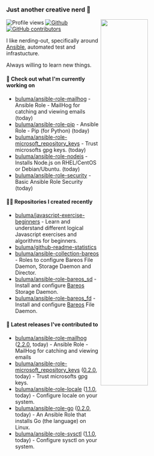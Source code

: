 ### Just another creative nerd 👋


![Profile views](https://gpvc.arturio.dev/buluma) <a href="https://gitstats.me/buluma">
  <img align="right" src="https://github-readme-stats.vercel.app/api?username=buluma&theme=gotham&show_icons=true" width="50%"/>
</a>
[![Github](https://img.shields.io/badge/-buluma-black?style=flat&labelColor=black&logo=github&logoColor=white&include_all_commits=true&count_private=true)](https://gitstats.me/buluma)
[![GitHub contributors](https://img.shields.io/github/contributors/buluma/badges.svg)](https://GitHub.com/buluma/badges/graphs/contributors/)

I like nerding-out, specifically around [Ansible](https://github.com/ansible/ansible), automated test and infrastucture.

Always willing to learn new things.

#### 👷 Check out what I'm currently working on

- [buluma/ansible-role-mailhog](https://github.com/buluma/ansible-role-mailhog) - Ansible Role - MailHog for catching and viewing emails (today)
- [buluma/ansible-role-pip](https://github.com/buluma/ansible-role-pip) - Ansible Role - Pip (for Python) (today)
- [buluma/ansible-role-microsoft_repository_keys](https://github.com/buluma/ansible-role-microsoft_repository_keys) - Trust microsofts gpg keys. (today)
- [buluma/ansible-role-nodejs](https://github.com/buluma/ansible-role-nodejs) - Installs Node.js on RHEL/CentOS or Debian/Ubuntu. (today)
- [buluma/ansible-role-security](https://github.com/buluma/ansible-role-security) - Basic Ansible Role Security (today)

#### 👨‍💻 Repositories I created recently

- [buluma/javascript-exercise-beginners](https://github.com/buluma/javascript-exercise-beginners) - Learn and understand different logical Javascript exercises and algorithms for beginners.
- [buluma/github-readme-statistics](https://github.com/buluma/github-readme-statistics)
- [buluma/ansible-collection-bareos](https://github.com/buluma/ansible-collection-bareos) - Roles to configure Bareos File Daemon, Storage Daemon and Director.
- [buluma/ansible-role-bareos_sd](https://github.com/buluma/ansible-role-bareos_sd) - Install and configure [Bareos](https://www.bareos.com/) Storage Daemon.
- [buluma/ansible-role-bareos_fd](https://github.com/buluma/ansible-role-bareos_fd) - Install and configure [Bareos](https://www.bareos.com/) File Daemon.

#### 🚀 Latest releases I've contributed to

- [buluma/ansible-role-mailhog](https://github.com/buluma/ansible-role-mailhog) ([2.2.0](https://github.com/buluma/ansible-role-mailhog/releases/tag/2.2.0), today) - Ansible Role - MailHog for catching and viewing emails
- [buluma/ansible-role-microsoft_repository_keys](https://github.com/buluma/ansible-role-microsoft_repository_keys) ([0.2.0](https://github.com/buluma/ansible-role-microsoft_repository_keys/releases/tag/0.2.0), today) - Trust microsofts gpg keys.
- [buluma/ansible-role-locale](https://github.com/buluma/ansible-role-locale) ([1.1.0](https://github.com/buluma/ansible-role-locale/releases/tag/1.1.0), today) - Configure locale on your system.
- [buluma/ansible-role-go](https://github.com/buluma/ansible-role-go) ([0.2.0](https://github.com/buluma/ansible-role-go/releases/tag/0.2.0), today) - An Ansible Role that installs Go (the language) on Linux.
- [buluma/ansible-role-sysctl](https://github.com/buluma/ansible-role-sysctl) ([1.1.0](https://github.com/buluma/ansible-role-sysctl/releases/tag/1.1.0), today) - Configure sysctl on your system.


